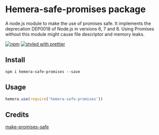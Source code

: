 # Hemera-safe-promises package

A node.js module to make the use of promises safe. It implements the deprecation DEP0018 of Node.js in versions 6, 7 and 8. Using Promises without this module might cause file descriptor and memory leaks.

[![npm](https://img.shields.io/npm/v/hemera-safe-promises.svg?maxAge=3600)](https://www.npmjs.com/package/hemera-safe-promises)
[![styled with prettier](https://img.shields.io/badge/styled_with-prettier-ff69b4.svg)](#badge)

## Install

```
npm i hemera-safe-promises --save
```

## Usage

```js
hemera.use(require('hemera-safe-promises'))
```

## Credits

[make-promises-safe](https://github.com/mcollina/make-promises-safe)
